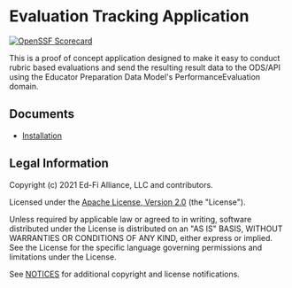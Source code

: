 # Evaluation Tracking Application

[![OpenSSF Scorecard](https://api.securityscorecards.dev/projects/github.com/Ed-Fi-Exchange-OSS/EvaluationTracker/badge)](https://securityscorecards.dev/viewer/?uri=github.com/Ed-Fi-Exchange-OSS/EvaluationTracker)

This is a proof of concept application designed to make it easy to conduct
rubric based evaluations and send the resulting result data to the ODS/API using
the Educator Preparation Data Model's PerformanceEvaluation domain.

## Documents

* [Installation](docs/installation.md)

## Legal Information

Copyright (c) 2021 Ed-Fi Alliance, LLC and contributors.

Licensed under the [Apache License, Version 2.0](LICENSE) (the "License").

Unless required by applicable law or agreed to in writing, software distributed
under the License is distributed on an "AS IS" BASIS, WITHOUT WARRANTIES OR
CONDITIONS OF ANY KIND, either express or implied. See the License for the
specific language governing permissions and limitations under the License.

See [NOTICES](NOTICES.md) for additional copyright and license notifications.
